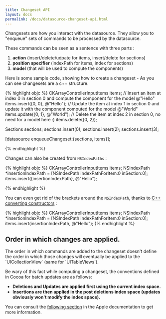 ```yaml
---
title: Changeset API
layout: docs
permalink: /docs/datasource-changeset-api.html
---
```


Changesets are how you interact with the datasource. They allow you to "enqueue" sets of commands to be processed by the datasource.


These commands can be seen as a sentence with three parts :

1. **action** (insert/delete/udpate for items, insert/delete for sections)
2. **position specifier** (indexPath for items, index for sections)
3. **model** (that will be used to compute the components)

Here is some sample code, showing how to create a changeset - As you can see changesets are a c++ structure.

{% highlight objc %}
CKArrayControllerInputItems items;
// Insert an item at index 0 in section 0 and compute the component for the model @"Hello"
items.insert({0, 0}, @"Hello");
// Update the item at index 1 in section 0 and update it with the component computed for the model @"World"
items.update({0, 1}, @"World");
// Delete the item at index 2 in section 0, no need for a model here :)
items.delete({0, 2});

Sections sections;
sections.insert(0);
sections.insert(2);
sections.insert(3);

[datasource enqueueChangeset:{sections, items}];

{% endhighlight %}

Changes can also be created from `NSIndexPaths` :

{% highlight objc %}
CKArrayControllerInputItems items;
NSIndexPath *insertionIndexPath = [NSIndexPath indexPathForItem:0 inSection:0];
items.insert({insertionIndexPath}, @"Hello");

{% endhighlight %}

You can even get rid of the brackets around the `NSIndexPath`, thanks to [C++ converting constructors](http://en.cppreference.com/w/cpp/language/converting_constructor) :

{% highlight objc %}
CKArrayControllerInputItems items;
NSIndexPath *insertionIndexPath = [NSIndexPath indexPathForItem:0 inSection:0];
items.insert(insertionIndexPath, @"Hello");
{% endhighlight %}


## Order in which changes are applied.

<div class="note-important">
 <p>
 The order in which commands are added to the changeset doesn't define the order in which those changes will eventually be applied to the `UICollectionView` (same for `UITableViews`).
 </p>
</div>

Be wary of this fact while computing a changeset, the conventions defined in Cocoa for batch updates are as follows:

- **Deletions and Updates are applied first using the current index space.**
- **Insertions are then applied in the post deletions index space (updates obviously won't modify the index space).**

You can consult the [following section](https://developer.apple.com/library/prerelease/ios/documentation/UserExperience/Conceptual/TableView_iPhone/ManageInsertDeleteRow/ManageInsertDeleteRow.html) in the Apple documentation to get more information.
